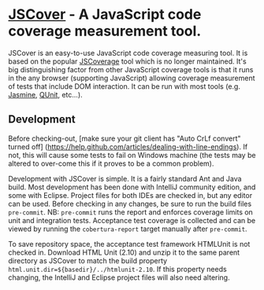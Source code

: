 [JSCover](http://tntim96.github.com/JSCover) - A JavaScript code coverage measurement tool.
================================

JSCover is an easy-to-use JavaScript code coverage measuring tool. It is based on the popular
[JSCoverage](http://siliconforks.com/jscoverage/)
tool which is no longer maintained. It's big distinguishing factor from other JavaScript coverage tools is that it runs
in the any browser (supporting JavaScript) allowing coverage measurement of tests that include DOM interaction.
It can be run with most tools (e.g.
[Jasmine](http://pivotal.github.com/jasmine/),
[QUnit](http://qunitjs.com/), etc...).

Development
-----------

Before checking-out,
[make sure your git client has "Auto CrLf convert" turned off]
(https://help.github.com/articles/dealing-with-line-endings).
If not, this will cause some tests to fail on Windows machine (the tests may be altered to over-come this if it
proves to be a common problem).

Development with JSCover is simple. It is a fairly standard Ant and Java build.
Most development has been done with IntelliJ community edition, and some with Eclipse.
Project files for both IDEs are checked in, but any editor can be used.
Before checking in any changes, be sure to run the build files `pre-commit`.
NB: `pre-commit` runs the report and enforces coverage limits on unit and integration tests.
Acceptance test coverage is collected and can be viewed by running the `cobertura-report`
target manually after `pre-commit`.

To save repository space, the acceptance test framework HTMLUnit is not checked in.
Download HTML Unit (2.10) and unzip it to the same parent directory as JSCover to match
the build property `html.unit.dir=${basedir}/../htmlunit-2.10`.
If this property needs changing, the IntelliJ and Eclipse project files will also need altering.
